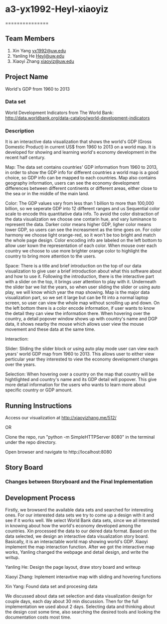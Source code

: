 # a3-yx1992-Heyl-xiaoyiz
===============

## Team Members

1. Xin Yang yx1992@uw.edu
2. Yanling He Heyl@uw.edu
3. Xiaoyi Zhang xiaoyiz@uw.edu

## Project Name

World's GDP from 1960 to 2013

### Data set

World Development Indicators from The World Bank: http://data.worldbank.org/data-catalog/world-development-indicators

### Description

It is an interactive data visualization that shows the world's GDP (Gross Domestic Product) in current US$ from 1960 to 2013 on a world map. It is developed for showing and learning world's economy development in the recent half century. 

Map: The data set contains countries' GDP information from 1960 to 2013, in order to show the GDP info for different countries a world map is a good choice, so GDP info can be mapped to each countries. Map also contains geography information, users can see the economy development differences between different continents or different areas, either close to the sea or in the middle of the main land.

Color: The GDP values vary from less than 1 billion to more than 100,000 billion, so we seperate GDP into 12 different ranges and us Sequential color scale to encode this quantitative data info. To avoid the color distraction of the data visualization we choose one contarin hue, and vary luminance to represent the data. Darker color means higher GDP, ligher color means lower GDP, so users can see the increasment as the time goes on. For color harmony we choose light orange-red, so it won't be too bright and match the whole page design. Color encoding info are labeled on the left bottom to allow user kown the representation of each color. When mouse over each country we choose to use more brighter orange color to highlight the country to bring more attention to the users.

Space: There is a title and brief introduction on the top of our data visualization to give user a brief introduction about what this software about and how to use it. Following the introduction, there is the interactive part with a slider on the top, it brings user attention to play with it. Underneath the slider bar we list the years, so when user sliding the slider or using auto play, we will know which year the map showing. Map is the major data visualization part, so we set it large but can be fit into a normal laptop screen, so user can view the whole map without scrolling up and down. On the left bottom there is a color encode information, if user wants to know the detail they can view the information there. When hovering over the country, a detail popover window shows up with country's name and DGP data, it shows nearby the mouse which allows user view the mouse movement and these data at the same time.

Interaction:

Slider: Sliding the slider block or using auto play mode user can view each years' world GDP map from 1960 to 2013. This allows user to either view perticular year they interested to view the economy development changes over the years.

Selection: When hovering over a country on the map that country will be hightlighted and country's name and its GDP detail will popover. This give more detail information for the users who wants to learn more about specific country or GDP amount.

## Running Instructions

Access our visualization at http://xiaoyizhang.me/512/

OR

Clone the repo, run "python -m SimpleHTTPServer 8080" in the terminal under the repo directory.

Open browser and navigate to http://localhost:8080

## Story Board



### Changes between Storyboard and the Final Implementation



## Development Process
Firstly, we browserd the available data sets and searched for interesting ones. For our interested data sets we try to come up a design with it and see if it works well. We select World Bank data sets, since we all interested in knowing about how the world's economy developed among the countries. Xin processed the data to our deired data format. Based on the data selected, we design an interactive data visualization story board. Basically, it is an interactable world map showing world's GDP. Xiaoyi implement the map interaction function. After we got the interactive map works, Yanling changed the webpage and detail design, and write the writup. 

Yanling He: Design the page layout, draw story board and writeup

Xiaoyi Zhang: Inplement interavtive map with sliding and hovering functions

Xin Yang: Found data set and procesing data

We discussed about data set selection and data visualization design for couple days, each day about 30 min discussion. Then for the full implementation we used about 2 days. Selecting data and thinking about the design cost some time, also searching the desired tools and looking the documentation costs most time.
